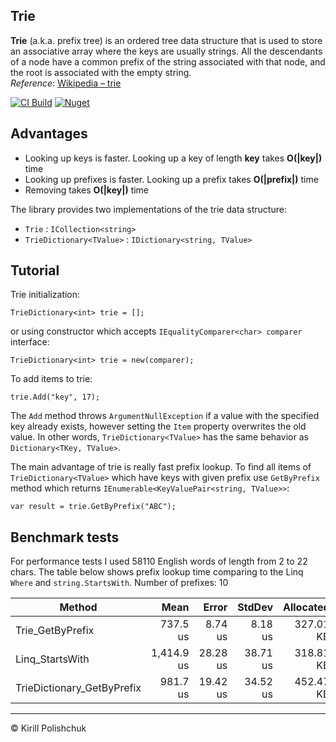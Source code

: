Trie
------
**Trie** (a.k.a. prefix tree)  is an ordered tree data structure that is used to store an associative array where the keys are usually strings. All the descendants of a node have a common prefix of the string associated with that node, and the root is associated with the empty string.  
*Reference*: [Wikipedia &ndash; trie](http://en.wikipedia.org/wiki/Trie)

[![CI Build](https://github.com/kpol/trie/workflows/CI%20Build/badge.svg)](https://github.com/kpol/trie/actions?query=workflow%3A%22CI+Build%22)
[![Nuget](https://img.shields.io/nuget/v/KTrie.svg?logo=nuget)](https://www.nuget.org/packages/KTrie)

Advantages
------
 - Looking up keys is faster. Looking up a key of length **key** takes **O(|key|)** time
 - Looking up prefixes is faster. Looking up a prefix takes **O(|prefix|)** time
 - Removing takes **O(|key|)** time

The library provides two implementations of the trie data structure:
 - `Trie` : `ICollection<string>`
 - `TrieDictionary<TValue>` : `IDictionary<string, TValue>`

Tutorial
------
Trie initialization:

    TrieDictionary<int> trie = [];

or using constructor which accepts `IEqualityComparer<char> comparer` interface:

    TrieDictionary<int> trie = new(comparer);

To add items to trie:

    trie.Add("key", 17);

The `Add` method throws `ArgumentNullException` if a value with the specified key already exists, however setting the `Item` property overwrites the old value. In other words, `TrieDictionary<TValue>` has the same behavior as `Dictionary<TKey, TValue>`.

The main advantage of trie is really fast prefix lookup. To find all items of `TrieDictionary<TValue>` which have keys with given prefix use `GetByPrefix` method which returns `IEnumerable<KeyValuePair<string, TValue>>`:

    var result = trie.GetByPrefix("ABC");

Benchmark tests
------
For performance tests I used 58110 English words of length from 2 to 22 chars. The table below shows prefix lookup time comparing to the Linq `Where` and `string.StartsWith`. Number of prefixes: 10

| Method                         | Mean       | Error    | StdDev   | Allocated |
|------------------------------- |-----------:|---------:|---------:|----------:|
| Trie_GetByPrefix               |   737.5 us |  8.74 us |  8.18 us | 327.01 KB |
| Linq_StartsWith                | 1,414.9 us | 28.28 us | 38.71 us | 318.81 KB |
| TrieDictionary_GetByPrefix     |   981.7 us | 19.42 us | 34.52 us | 452.47 KB |


------
&copy; Kirill Polishchuk
